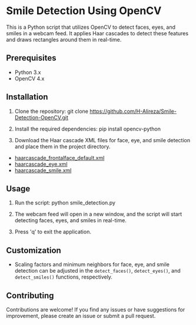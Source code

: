 # Smile Detection Using OpenCV

This is a Python script that utilizes OpenCV to detect faces, eyes, and smiles in a webcam feed. It applies Haar cascades to detect these features and draws rectangles around them in real-time.

## Prerequisites

- Python 3.x
- OpenCV 4.x

## Installation

1. Clone the repository:
git clone https://github.com/H-Alireza/Smile-Detection-OpenCV.git


2. Install the required dependencies:
pip install opencv-python


3. Download the Haar cascade XML files for face, eye, and smile detection and place them in the project directory.

- [haarcascade_frontalface_default.xml](https://github.com/opencv/opencv/blob/master/data/haarcascades/haarcascade_frontalface_default.xml)
- [haarcascade_eye.xml](https://github.com/opencv/opencv/blob/master/data/haarcascades/haarcascade_eye.xml)
- [haarcascade_smile.xml](https://github.com/opencv/opencv/blob/master/data/haarcascades/haarcascade_smile.xml)

## Usage

1. Run the script:
python smile_detection.py

2. The webcam feed will open in a new window, and the script will start detecting faces, eyes, and smiles in real-time.

3. Press 'q' to exit the application.

## Customization

- Scaling factors and minimum neighbors for face, eye, and smile detection can be adjusted in the `detect_faces()`, `detect_eyes()`, and `detect_smiles()` functions, respectively.

## Contributing

Contributions are welcome! If you find any issues or have suggestions for improvement, please create an issue or submit a pull request.

